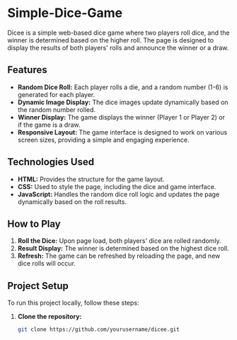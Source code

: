 # Simple-Dice-Game

Dicee is a simple web-based dice game where two players roll dice, and the winner is determined based on the higher roll. The page is designed to display the results of both players' rolls and announce the winner or a draw.

## Features

- **Random Dice Roll:** Each player rolls a die, and a random number (1-6) is generated for each player.
- **Dynamic Image Display:** The dice images update dynamically based on the random number rolled.
- **Winner Display:** The game displays the winner (Player 1 or Player 2) or if the game is a draw.
- **Responsive Layout:** The game interface is designed to work on various screen sizes, providing a simple and engaging experience.

## Technologies Used

- **HTML:** Provides the structure for the game layout.
- **CSS:** Used to style the page, including the dice and game interface.
- **JavaScript:** Handles the random dice roll logic and updates the page dynamically based on the roll results.

## How to Play

1. **Roll the Dice:** Upon page load, both players' dice are rolled randomly.
2. **Result Display:** The winner is determined based on the highest dice roll.
3. **Refresh:** The game can be refreshed by reloading the page, and new dice rolls will occur.

## Project Setup

To run this project locally, follow these steps:

1. **Clone the repository:**
   ```bash
   git clone https://github.com/yourusername/dicee.git
